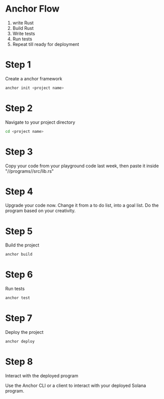 # Anchor Flow

1. write Rust
2. Build Rust
3. Write tests
4. Run tests
5. Repeat till ready for deployment

# Step 1

Create a anchor framework

```sh
anchor init <project name>
```

# Step 2

Navigate to your project directory

```sh
cd <project name>
```

# Step 3

Copy your code from your playground code last week, then paste it inside "/<project name>/programs/<project name>/src/lib.rs"

# Step 4

Upgrade your code now. Change it from a to do list, into a goal list. Do the program based on your creativity.

# Step 5

Build the project

```sh
anchor build
```

# Step 6

Run tests

```sh
anchor test
```

# Step 7

Deploy the project

```sh
anchor deploy
```

# Step 8

Interact with the deployed program

Use the Anchor CLI or a client to interact with your deployed Solana program.
